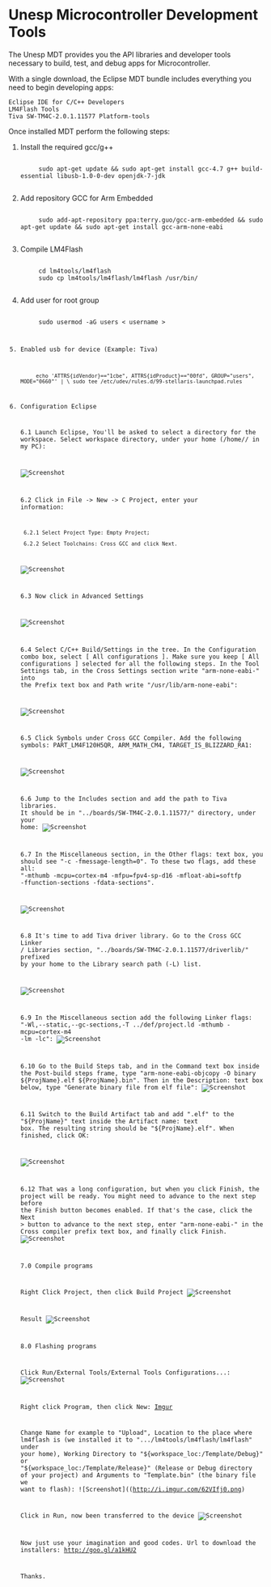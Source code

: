 Unesp Microcontroller Development Tools
=========

The Unesp MDT provides you the API libraries and developer tools necessary to build, test, and debug apps for Microcontroller.

With a single download, the Eclipse MDT bundle includes everything you need to begin developing apps:

    Eclipse IDE for C/C++ Developers
    LM4Flash Tools
    Tiva SW-TM4C-2.0.1.11577 Platform-tools
    

Once installed MDT perform the following steps:
1. Install the required gcc/g++

    <code>
        sudo apt-get update && sudo apt-get install gcc-4.7 g++ build-essential libusb-1.0-0-dev openjdk-7-jdk
    </code>

2. Add repository GCC for Arm Embedded

    <code>
        sudo add-apt-repository ppa:terry.guo/gcc-arm-embedded && sudo apt-get update && sudo apt-get install gcc-arm-none-eabi
    </code>


3. Compile LM4Flash

    <code>
        cd lm4tools/lm4flash
        sudo cp lm4tools/lm4flash/lm4flash /usr/bin/
    </code>
    
4. Add user for root group

    <code>
        sudo usermod -aG users < username >
    </ode>

5. Enabled usb for device (Example: Tiva)

    <code>
        echo 'ATTRS{idVendor}=="1cbe", ATTRS{idProduct}=="00fd", GROUP="users", MODE="0660"' | \ sudo tee /etc/udev/rules.d/99-stellaris-launchpad.rules
    </code>
    
6. Configuration Eclipse

    6.1 Launch Eclipse, You'll be asked to select a directory for the workspace. Select workspace directory, under your home (/home/<user>/ in my PC): 
    
    ![Screenshot](http://i.imgur.com/oIhIabP.png) 
    
    6.2 Click in File -> New -> C Project, enter your information:
     
        6.2.1 Select Project Type: Empty Project;
     
        6.2.2 Select Toolchains: Cross GCC and click Next.
    
    ![Screenshot](http://i.imgur.com/fDCn8Tj.png)
    
    6.3 Now click in Advanced Settings
    
    ![Screenshot](http://i.imgur.com/Ltj5NSE.png)
    
    6.4 Select C/C++ Build/Settings in the tree. In the Configuration combo box, select [ All configurations ]. Make sure you keep [ All configurations ] selected for all the following steps. In the Tool Settings tab, in the Cross Settings section write "arm-none-eabi-" into the Prefix text box and Path write "/usr/lib/arm-none-eabi":
    
   ![Screenshot](http://i.imgur.com/Zpqj6c6.png)
   
   6.5 Click Symbols under Cross GCC Compiler. Add the following symbols: PART_LM4F120H5QR, ARM_MATH_CM4, TARGET_IS_BLIZZARD_RA1:
   
    ![Screenshot](http://i.imgur.com/At4avr1.png)
    
    6.6 Jump to the Includes section and add the path to Tiva libraries. It should be in "../boards/SW-TM4C-2.0.1.11577/" directory, under your home:
   ![Screenshot](http://i.imgur.com/zhBYM9H.png)
   
   6.7 In the Miscellaneous section, in the Other flags: text box, you should see "-c -fmessage-length=0". To these two flags, add these all: "-mthumb -mcpu=cortex-m4 -mfpu=fpv4-sp-d16 -mfloat-abi=softfp -ffunction-sections -fdata-sections".
   
    ![Screenshot](http://i.imgur.com/8FSoWm7.png)
 
    6.8 It's time to add Tiva driver library. Go to the Cross GCC Linker / Libraries section, "../boards/SW-TM4C-2.0.1.11577/driverlib/" prefixed by your home to the Library search path (-L) list.

    ![Screenshot](http://i.imgur.com/nnlPP5w.png)
    
    6.9 In the Miscellaneous section add the following Linker flags: "-Wl,--static,--gc-sections,-T ../def/project.ld -mthumb -mcpu=cortex-m4 -lm -lc":
    ![Screenshot](http://i.imgur.com/jD6o7LP.png)
    
    6.10 Go to the Build Steps tab, and in the Command text box inside the Post-build steps frame, type "arm-none-eabi-objcopy -O binary ${ProjName}.elf ${ProjName}.bin". Then in the Description: text box below, type "Generate binary file from elf file":
    ![Screenshot](http://i.imgur.com/9aa8fqz.png)

    6.11 Switch to the Build Artifact tab and add ".elf" to the "${ProjName}" text inside the Artifact name: text box. The resulting string should be "${ProjName}.elf". When finished, click OK:
    
    ![Screenshot](http://i.imgur.com/LYK9KQN.png)
    
    6.12 That was a long configuration, but when you click Finish, the project will be ready. You might need to advance to the next step before the Finish button becomes enabled. If that's the case, click the Next > button to advance to the next step, enter "arm-none-eabi-" in the Cross compiler prefix text box, and finally click Finish.
   ![Screenshot](http://i.imgur.com/vBGn0V2.png)
   
   7.0 Compile programs
  
    Right Click Project, then click Build Project 
    ![Screenshot](http://i.imgur.com/iGylkcB.png)
    
    Result
    ![Screenshot](http://i.imgur.com/zff1Trl.png)
  
  
   8.0 Flashing programs
    
    Click Run/External Tools/External Tools Configurations...:
    ![Screenshot](http://i.imgur.com/vp0O6po.png)
    
    Right click Program, then click New:
    [Imgur](http://i.imgur.com/Tl9VbOJ.png)
    
    Change Name for example to "Upload", Location to the place where lm4flash is (we installed it to ".../lm4tools/lm4flash/lm4flash" under your home), Working Directory to "${workspace_loc:/Template/Debug}" or "${workspace_loc:/Template/Release}" (Release or Debug directory of your project) and Arguments to "Template.bin" (the binary file we want to flash):
    ![Screenshot]((http://i.imgur.com/62VIfj0.png)
    
    Click in Run, now been transferred to the device
    ![Screenshot](http://i.imgur.com/53nrfN7.png)
    
    
    Now just use your imagination and good codes.
    Url to download the installers: http://goo.gl/a1kHU2
    
    Thanks.
